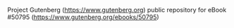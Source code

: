 Project Gutenberg (https://www.gutenberg.org) public repository for
eBook #50795 (https://www.gutenberg.org/ebooks/50795)
